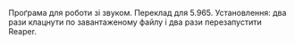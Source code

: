 Проґрама для роботи зі звуком.
Переклад для 5.965.
Установлення: два рази клацнути по завантаженому файлу і два рази перезапустити Reaper.
